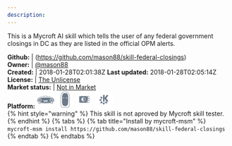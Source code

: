 ```yaml
---
description: 
---
```

This is a Mycroft AI skill which tells the user of any federal government closings in DC as they are listed in the official OPM alerts.

**Github:** | (https://github.com/mason88/skill-federal-closings)  
**Owner:** | [@mason88](https://github.com/mason88)  
**Created:** | 2018-01-28T02:01:38Z  **Last updated:** 2018-01-28T02:05:14Z  
**License:** | [The Unlicense](https://api.github.com/licenses/unlicense)  
**Market status:** | [Not in Market](https://market.mycroft.ai/skill/)  
**Platform:**   ![](.gitbook/assets/mark-1-icon.png)  ![](.gitbook/assets/mark-2-icon.png)  ![](.gitbook/assets/picroft-icon.png)  ![](.gitbook/assets/kde.png)   
{% hint style="warning" %}
This skill is not aproved by Mycroft skill tester.
{% endhint %}
  {% tabs %}
{% tab title="Install by mycroft-msm" %}
``` mycroft-msm install https://github.com/mason88/skill-federal-closings```
{% endtab %}
  {% endtabs %}
  